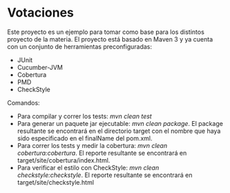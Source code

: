 Votaciones
===========


Este proyecto es un ejemplo para tomar como base para los distintos proyecto de la materia.
El proyecto está basado en Maven 3 y ya cuenta con un conjunto de herramientas preconfiguradas:

* JUnit
* Cucumber-JVM
* Cobertura
* PMD
* CheckStyle

Comandos:

* Para compilar y correr los tests: _mvn clean test_
* Para generar un paquete jar ejecutable: _mvn clean package_. El package resultante se encontrará en el directorio target con el nombre que haya sido especificado en el finalName del pom.xml.
* Para correr los tests y medir la cobertura: _mvn clean cobertura:cobertura_. El reporte resultante se encontrará en target/site/cobertura/index.html.
* Para verificar el estilo con CheckStyle: _mvn clean checkstyle:checkstyle_. El reporte resultante se encontrará en target/site/checkstyle.html

